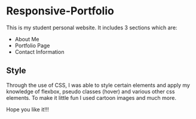 # Responsive-Portfolio


This is my student personal website. It includes 3 sections which are: 
- About Me
- Portfolio Page 
- Contact Information

## Style
Through the use of CSS, I was able to style certain elements and apply my knowledge of flexbox, pseudo classes (hover) and various other css elements. To make it little fun I used cartoon images and much more. 

Hope you like it!!!
